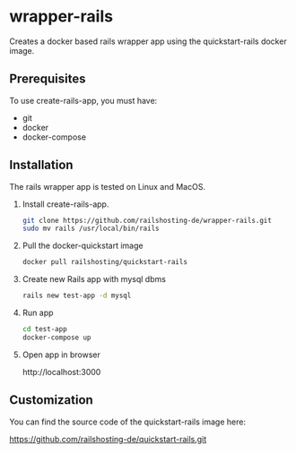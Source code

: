 # wrapper-rails

Creates a docker based rails wrapper app using the quickstart-rails docker image.

## Prerequisites

To use create-rails-app, you must have:

- git
- docker
- docker-compose

## Installation

The rails wrapper app is tested on Linux and MacOS.

1. Install create-rails-app.

   ~~~ sh
   git clone https://github.com/railshosting-de/wrapper-rails.git
   sudo mv rails /usr/local/bin/rails
   ~~~

2. Pull the docker-quickstart image

   ~~~ sh
   docker pull railshosting/quickstart-rails
   ~~~

3. Create new Rails app with mysql dbms

   ~~~ sh
   rails new test-app -d mysql
   ~~~

4. Run app

   ~~~ sh
   cd test-app
   docker-compose up
   ~~~

5. Open app in browser

   http://localhost:3000


## Customization

You can find the source code of the quickstart-rails image here:

https://github.com/railshosting-de/quickstart-rails.git